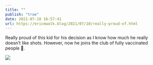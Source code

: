 ```yaml
---
title: ""
publish: "true"
date: 2021-07-10 16:57:41
url: https://ericmwalk.blog/2021/07/10/really-proud-of.html
---
```


Really proud of this kid for his decision as I know how much he really doesn’t like shots. However, now he joins the club of fully vaccinated people 👏.


![](https://ericmwalk.blog/uploads/2021/e19047c46c.jpg)